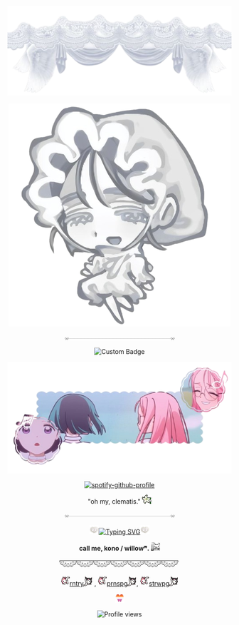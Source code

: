 <p align=center

![Alt text](_-removebg-preview.png)

<p align=center

![image](sua_chibi__________paecroj_on_tiktok-removebg-preview.png)

<p align=center

![Alt text](div117.gif)

<p align=center

![Custom Badge](https://img.shields.io/badge/-✧𐔌sua𐦯-white?style=for-the-badge&logo=github)

<p align=center

![Alt text](medium_widgets_and_wallpaper_4_40_5-removebg-preview.png)

<p align=center

[![spotify-github-profile](https://spotify-github-profile.kittinanx.com/api/view?uid=314mut7imtpm6vc6oq3g32g722qy&cover_image=false&theme=novatorem&show_offline=true&background_color=121212&interchange=false&bar_color=ffffff)](https://github.com/kittinan/spotify-github-profile)

<p align=center
    
"oh my, clematis." ![Alt text](OX6LFeG.gif)

<p align=center

![Alt text](div117.gif)

<p align=center

![Alt text](284.gif)<a href="https://git.io/typing-svg"><img src="https://readme-typing-svg.demolab.com?font=Ubuntu&size=20&pause=1&color=888888&center=true&vCenter=true&width=435&lines=feel+free+to+int+on+pt+(*+%5E+%CF%89+%5E)+" alt="Typing SVG" /></a>![Alt text](284.gif)

<p align=center

**call me, kono / willow❞.** ![Alt text](tumblr_ca01b4bde0808bf3584ef4cbb3dd0f76_6694e173_75.gif)

<p align=center

![Alt text](div50.png)

<p align=center

![Alt text](v4fcrIx.gif)[rntry](https://rentry.co/un7dogg7)![Alt text](GZWu3gj.gif)  , ![Alt text](v4fcrIx.gif)[prnspg](https://pronouns.cc/@konomiyyoo)![Alt text](GZWu3gj.gif), ![Alt text](v4fcrIx.gif)[strwpg](https://konomisses.straw.page/)![Alt text](GZWu3gj.gif)

<p align=center

![Alt text](1214712326037446707.webp)
    
<p align=center

![Profile views](https://komarev.com/ghpvc/?username=yourusername&label=/ᐠ.,.ᐟ\&color=ffffff) 

